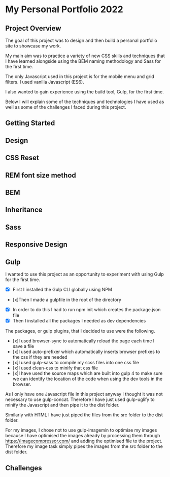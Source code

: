 # My Personal Portfolio 2022

## Project Overview

The goal of this project was to design and then build a personal portfolio site to showcase my work.

My main aim was to practice a variety of new CSS skills and techniques that I have learned alongside using the BEM naming methodology and Sass for the first time.

The only Javascript used in this project is for the mobile menu and grid filters. I used vanilla Javascript (ES6).

I also wanted to gain experience using the build tool, Gulp, for the first time.

Below I will explain some of the techniques and technologies I have used as well as some of the challenges I faced during this project.

## Getting Started

## Design

## CSS Reset

## REM font size method

## BEM

## Inheritance

## Sass

## Responsive Design

## Gulp

I wanted to use this project as an opportunity to experiment with using Gulp for the first time.

- [x] First I installed the Gulp CLI globally using NPM
- [x]Then I made a gulpfile in the root of the directory
- [x] In order to do this I had to run npm init which creates the package.json file
- [x] Then I installed all the packages I needed as dev dependencies

The packages, or gulp plugins, that I decided to use were the following.

- [x]I used browser-sync to automatically reload the page each time I save a file
- [x]I used auto-prefixer which automatically inserts browser prefixes to the css if they are needed
- [x]I used gulp-sass to compile my scss files into one css file
- [x]I used clean-css to minify that css file
- [x]I have used the source maps which are built into gulp 4 to make sure we can identify the location of the code when using the dev tools in the browser.

As I only have one Javascript file in this project anyway I thought it was not necessary to use gulp-concat. Therefore I have just used gulp-uglify to minify the Javascript and then pipe it to the dist folder.

Similarly with HTML I have just piped the files from the src folder to the dist folder.

For my images, I chose not to use gulp-imagemin to optimise my images because I have optimised the images already by processing them through https://imagecompressor.com/ and adding the optimised file to the project. Therefore my image task simply pipes the images from the src folder to the dist folder.

## Challenges
